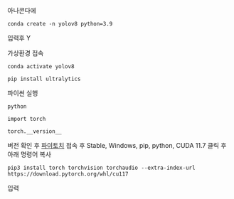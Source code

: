 아나콘다에
```
conda create -n yolov8 python=3.9
```
입력후 Y



가상환경 접속
```
conda activate yolov8
```

```
pip install ultralytics
```

파이썬 실행
```
python
```


```
import torch
```





```
torch.__version__
```
버전 확인 후
[파이토치](https://pytorch.kr/get-started/locally/) 접속 후
Stable, Windows, pip, python, CUDA 11.7 클릭 후 아래 명령어 복사

```
pip3 install torch torchvision torchaudio --extra-index-url https://download.pytorch.org/whl/cu117
```

입력


